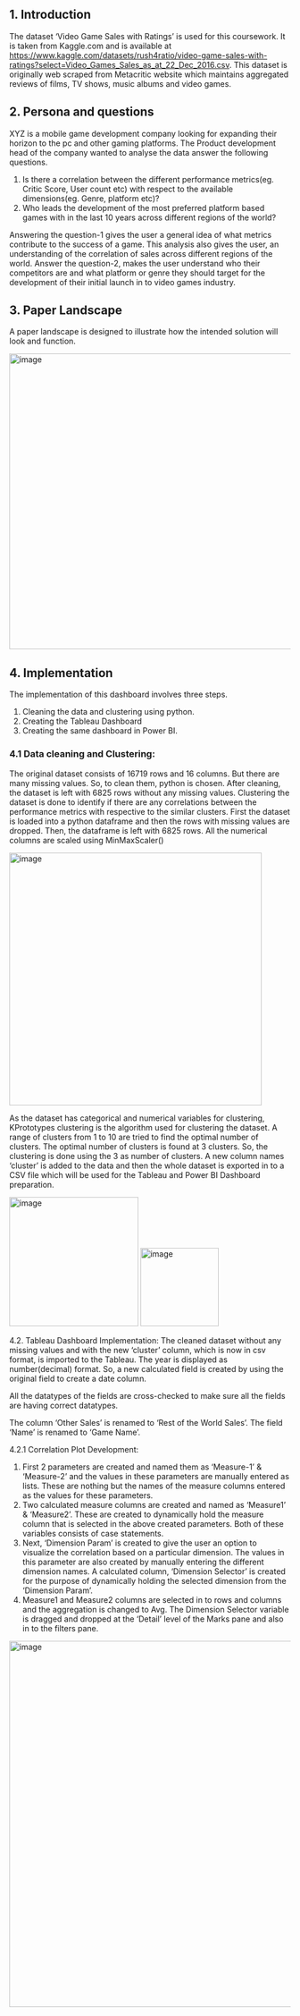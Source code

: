 ## 1. Introduction
The dataset ‘Video Game Sales with Ratings’ is used for this coursework. It is taken from Kaggle.com and is available at https://www.kaggle.com/datasets/rush4ratio/video-game-sales-with-ratings?select=Video_Games_Sales_as_at_22_Dec_2016.csv. This dataset is originally web scraped from Metacritic website which maintains aggregated reviews of films, TV shows, music albums and video games.

## 2. Persona and questions
XYZ is a mobile game development company looking for expanding their horizon to the pc and other gaming platforms. The Product development head of the company wanted to analyse the data answer the following questions. 

1.	Is there a correlation between the different performance metrics(eg. Critic Score,  User count etc) with respect to the available dimensions(eg. Genre, platform etc)?
2.	Who leads the development of the most preferred platform based games with in the last 10 years across different regions of the world?

Answering the question-1 gives the user a general idea of what metrics contribute to the success of a game. This analysis also gives the user, an understanding of the correlation of sales across different regions of the world. 
Answer the question-2, makes the user understand who their competitors are and what platform or genre they should target for the development of their initial launch in to video games industry. 

## 3. Paper Landscape

A paper landscape is designed to illustrate how the intended solution will look and function.

<img width="529" alt="image" src="https://user-images.githubusercontent.com/98278525/193476638-0f26f348-7874-4c65-8409-9e6e30ed8ae0.png">


## 4. Implementation

The implementation of this dashboard involves three steps. 
1.	Cleaning the data and clustering using python.
2.	Creating the Tableau Dashboard
3.	Creating the same dashboard in Power BI.

### 4.1 Data cleaning and Clustering:
The original dataset consists of 16719 rows and 16 columns. But there are many missing values. So, to clean them, python is chosen. After cleaning, the dataset is left with 6825 rows without any missing values. Clustering the dataset is done to identify if there are any correlations between the performance metrics with respective to the similar clusters. 
First the dataset is loaded into a python dataframe and then the rows with missing values are dropped. Then, the dataframe is left with 6825 rows. All the numerical columns are scaled using MinMaxScaler()

<img width="452" alt="image" src="https://user-images.githubusercontent.com/98278525/193476726-b269394d-b159-4321-b981-8f0599da0317.png">

As the dataset has categorical and numerical variables for clustering, KPrototypes clustering is the algorithm used for clustering the dataset. A range of clusters from 1 to 10 are tried to find the optimal number of clusters. The optimal number of clusters is found at 3 clusters. So, the clustering is done using the 3 as number of clusters. A new column names ‘cluster’ is added to the data and then the whole dataset is exported in to a CSV file which will be used for the Tableau and Power BI Dashboard preparation.

<img width="231" alt="image" src="https://user-images.githubusercontent.com/98278525/193476764-165cd4e6-13e0-455e-9fdb-26636a2694f6.png">
<img width="140" alt="image" src="https://user-images.githubusercontent.com/98278525/193476766-d99a164f-8ab9-4f81-ba4c-3e766860ce4d.png">

4.2. Tableau Dashboard Implementation:
The cleaned dataset without any missing values and with the new ‘cluster’ column, which is now in csv format, is imported to the Tableau. The year is displayed as number(decimal) format. So, a new calculated field is created by using the original field to create a date column. 

All the datatypes of the fields are cross-checked to make sure all the fields are having correct datatypes. 

The column ‘Other Sales’ is renamed to ‘Rest of the World Sales’. The field ‘Name’ is renamed to ‘Game Name’.

4.2.1 Correlation Plot Development:
1.	First 2 parameters are created and named them as ‘Measure-1’ & ‘Measure-2’ and the values in these parameters are manually entered as lists. These are nothing but the names of the measure columns entered as the values for these parameters. 
2.	Two calculated measure columns are created and named as ‘Measure1’ & ‘Measure2’. These are created to dynamically hold the measure column that is selected in the above created parameters. Both of these variables consists of case statements.
3.	Next, ‘Dimension Param’ is created to give the user an option to visualize the correlation based on a particular dimension. The values in this parameter are also created by manually entering the different dimension names. A calculated column, ‘Dimension Selector’ is created for the purpose of dynamically holding the selected dimension from the ‘Dimension Param’.
4.	Measure1 and Measure2 columns are selected in to rows and columns and the aggregation is changed to Avg. The Dimension Selector variable is dragged and dropped at the ‘Detail’ level of the Marks pane and also in to the filters pane. 

<img width="655" alt="image" src="https://user-images.githubusercontent.com/98278525/193476854-6308a16a-5018-41ee-9252-724f71c74690.png">








